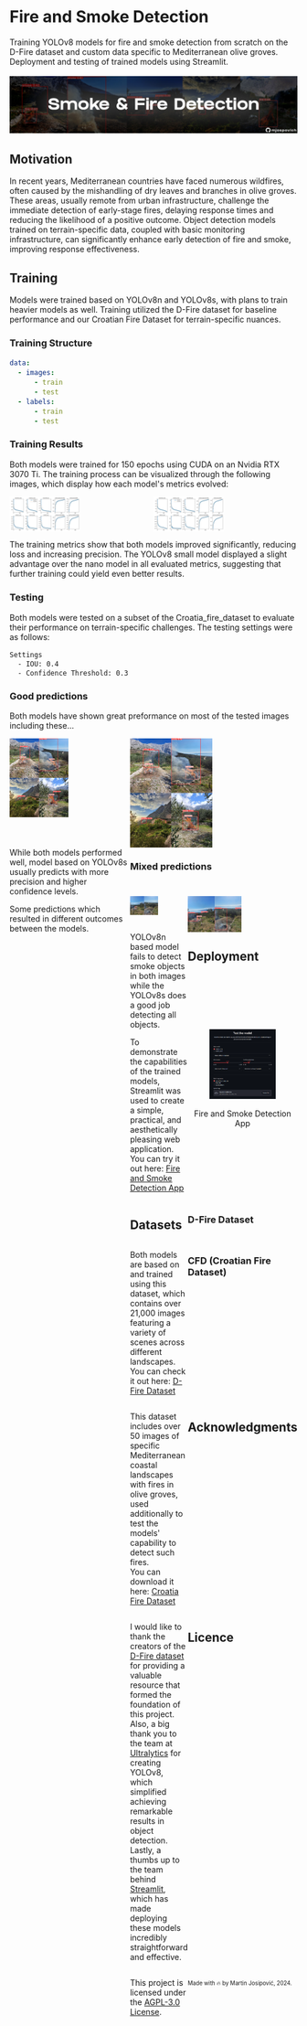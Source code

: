 # Fire and Smoke Detection
Training YOLOv8 models for fire and smoke detection from scratch on the D-Fire dataset and custom data specific to Mediterranean olive groves. 
Deployment and testing of trained models using Streamlit.<br><br>
![](assets/fireandsmoke.png)

## Motivation
In recent years, Mediterranean countries have faced numerous wildfires, often caused by the mishandling of dry leaves and branches in olive groves.
These areas, usually remote from urban infrastructure, challenge the immediate detection of early-stage fires, delaying response times and reducing the likelihood of a positive outcome.
Object detection models trained on terrain-specific data, coupled with basic monitoring infrastructure, can significantly enhance early detection of fire and smoke, improving response effectiveness.

## Training
Models were trained based on YOLOv8n and YOLOv8s, with plans to train heavier models as well. Training utilized the D-Fire dataset for baseline performance and our Croatian Fire Dataset for terrain-specific nuances. 

### Training Structure
```yaml
data:
  - images:
      - train
      - test
  - labels:
      - train
      - test
```

### Training Results
Both models were trained for 150 epochs using CUDA on an Nvidia RTX 3070 Ti. The training process can be visualized through the following images, which display how each model's metrics evolved:
<div style="display: grid; grid-template-columns: 1fr 1fr; gap: 0;">
    <img src="assets/results_nano.png" alt="Nano model training results" style="width: 49%; height: auto;">
    <img src="assets/results_small.png" alt="Small model training results" style="width: 49%; height: auto;">
</div>

The training metrics show that both models improved significantly, reducing loss and increasing precision. The YOLOv8 small model displayed a slight advantage over the nano model in all evaluated metrics, suggesting that further training could yield even better results.

### Testing
Both models were tested on a subset of the Croatia_fire_dataset to evaluate their performance on terrain-specific challenges. The testing settings were as follows:

``` 
Settings
  - IOU: 0.4
  - Confidence Threshold: 0.3
```

### Good predictions
Both models have shown great preformance on most of the tested images including these...
<div style="display: grid; grid-template-columns: 1fr 1fr; gap: 0;">
    <img src="assets/smoke_fire_true_positive_nano.jfif" alt="Nano model predictions" style="width: 49%; height: auto;">
    <img src="assets/smoke_fire_true_positive_small.jfif" alt="Small model predictions" style="width: 49%; height: auto;"
</div>
While both models performed well, model based on YOLOv8s usually predicts with more precision and higher confidence levels.

### Mixed predictions
Some predictions which resulted in different outcomes between the models.
<div style="display: grid; grid-template-columns: 1fr 1fr; gap: 0;">
    <img src="assets/smoke_false_negative_nano.jfif" alt="Nano model predictions" style="width: 49%; height: auto;">
    <img src="assets/smoke_false_negative_small.jfif" alt="Small model predictions" style="width: 49%; height: auto;"
</div>
YOLOv8n based model fails to detect smoke objects in both images while the YOLOv8s does a good job detecting all objects.

## Deployment
To demonstrate the capabilities of the trained models, Streamlit was used to create a simple, practical, and aesthetically pleasing web application. 
<br>You can try it out here: [Fire and Smoke Detection App](https://fire-smoke-detection.streamlit.app/)

<div align="center">
  <img src="assets/app_test.PNG" alt="Streamlit app showcase" style="width: 60%; height: auto;">
  <p>Fire and Smoke Detection App</p>
</div>

## Datasets
### D-Fire Dataset
Both models are based on and trained using this dataset, which contains over 21,000 images featuring a variety of scenes across different landscapes.
<br> You can check it out here: [D-Fire Dataset](https://github.com/gaiasd/DFireDataset)
### CFD (Croatian Fire Dataset)
This dataset includes over 50 images of specific Mediterranean coastal landscapes with fires in olive groves, used additionally to test the models' capability to detect such fires.
<br> You can download it here: [Croatia Fire Dataset](https://github.com/mjospovich/Fire-Smoke-Detection/releases/tag/croatian_fire_dataset)

## Acknowledgments
I would like to thank the creators of the [D-Fire dataset](https://github.com/gaiasd/DFireDataset) for providing a valuable resource that formed the foundation of this project. 
Also, a big thank you to the team at [Ultralytics](https://github.com/ultralytics/ultralytics) for creating YOLOv8, which simplified achieving remarkable results in object detection. 
Lastly, a thumbs up to the team behind [Streamlit](https://github.com/streamlit/streamlit), which has made deploying these models incredibly straightforward and effective.

## Licence
This project is licensed under the [AGPL-3.0 License](https://www.gnu.org/licenses/agpl-3.0.html).

<sub><sup>
Made with 🔥 by Martin Josipović, 2024.
</sup></sub>
